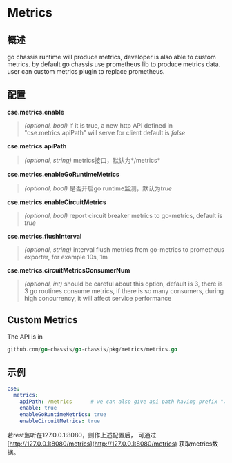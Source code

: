 # Metrics
## 概述

go chassis runtime will produce metrics, 
developer is also able to custom metrics.
by default go chassis use prometheus lib to produce metrics data.
user can custom metrics plugin to replace prometheus.

## 配置

**cse.metrics.enable**
> *(optional, bool)* if it is true, 
a new http API defined in "cse.metrics.apiPath" will serve for client
default is *false*

**cse.metrics.apiPath**
> *(optional, string)* metrics接口，默认为*/metrics*

**cse.metrics.enableGoRuntimeMetrics**
>*(optional, bool)* 是否开启go runtime监测，默认为*true*

**cse.metrics.enableCircuitMetrics**
>*(optional, bool)* report circuit breaker metrics to go-metrics, default is *true*

**cse.metrics.flushInterval**
> *(optional, string)* interval flush metrics from go-metrics to prometheus exporter, 
for example 10s, 1m

**cse.metrics.circuitMetricsConsumerNum**
> *(optional, int)* should be careful about this option, default is 3, 
there is 3 go routines consume metrics, if there is so many consumers, during high concurrency, 
it will affect service performance

## Custom Metrics
The API is in
```go
github.com/go-chassis/go-chassis/pkg/metrics/metrics.go
``` 


## 示例

```yaml
cse:
  metrics:
    apiPath: /metrics      # we can also give api path having prefix "/" ,like /adas/metrics
    enable: true
    enableGoRuntimeMetrics: true
    enableCircuitMetrics: true
```

若rest监听在127.0.0.1:8080，则作上述配置后，
可通过 [http://127.0.0.1:8080/metrics](http://127.0.0.1:8080/metrics) 获取metrics数据。

